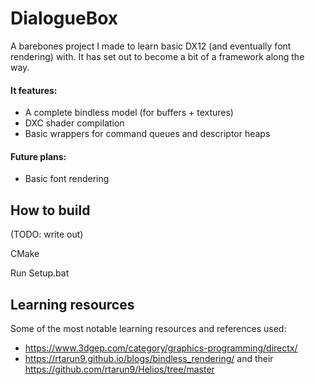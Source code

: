 # DialogueBox

A barebones project I made to learn basic DX12 (and eventually font rendering) with. It has set out to become a bit of a framework along the way.
#### It features:
- A complete bindless model (for buffers + textures)
- DXC shader compilation
- Basic wrappers for command queues and descriptor heaps

#### Future plans:
- Basic font rendering

## How to build
(TODO: write out)

CMake

Run Setup.bat

## Learning resources
Some of the most notable learning resources and references used:
- https://www.3dgep.com/category/graphics-programming/directx/
- https://rtarun9.github.io/blogs/bindless_rendering/ and their https://github.com/rtarun9/Helios/tree/master
